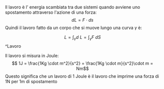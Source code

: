 Il lavoro è l' energia scambiata tra due sistemi quando avviene uno spostamento attraverso l'azione di una forza: $$ dL = F \cdot ds$$ Quindi il lavoro fatto da un corpo che si muove lungo una curva $\gamma$ è:

$$L = \int_\gamma d \ L = \int_\gamma F \ dS$$
^Lavoro

Il lavoro si misura in Joule:
$$ 1J = \frac{1Kg \cdot m^2}{s^2} = \frac{1Kg \cdot m}{s^2}\cdot m = Nm$$
Questo significa che un lavoro di 1 Joule è il lavoro che imprime una forza di 1N per 1m di spostamento